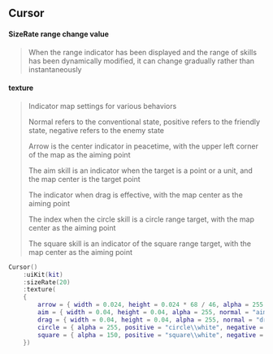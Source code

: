 ## Cursor

#### SizeRate range change value

> When the range indicator has been displayed and the range of skills has been dynamically modified, it can change gradually rather than instantaneously

#### texture

> Indicator map settings for various behaviors
>
> Normal refers to the conventional state, positive refers to the friendly state, negative refers to the enemy state
>
> Arrow is the center indicator in peacetime, with the upper left corner of the map as the aiming point
>
> The aim skill is an indicator when the target is a point or a unit, and the map center is the target point
>
> The indicator when drag is effective, with the map center as the aiming point
>
> The index when the circle skill is a circle range target, with the map center as the aiming point
>
> The square skill is an indicator of the square range target, with the map center as the aiming point

```lua
Cursor()
    :uiKit(kit)
    :sizeRate(20)
    :texture(
    {
        arrow = { width = 0.024, height = 0.024 * 68 / 46, alpha = 255, normal = "arrow\\normal", positive = "arrow\\focus", negative = "arrow\\attack" },
        aim = { width = 0.04, height = 0.04, alpha = 255, normal = "aim\\white", positive = "aim\\green", negative = "aim\\red", neutral = "aim\\gold" },
        drag = { width = 0.04, height = 0.04, alpha = 255, normal = "drag\\normal" },
        circle = { alpha = 255, positive = "circle\\white", negative = "circle\\red" },
        square = { alpha = 150, positive = "square\\white", negative = "square\\red" },
    })
```
